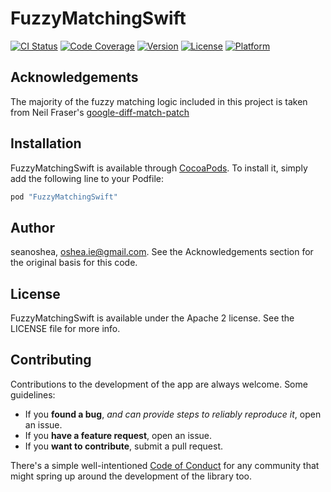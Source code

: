 # FuzzyMatchingSwift

[![CI Status](https://circleci.com/gh/seanoshea/FuzzyMatchingSwift/tree/develop.svg?style=svg)](https://circleci.com/gh/seanoshea/FuzzyMatchingSwift/tree/develop)
[![Code Coverage](http://codecov.io/github/seanoshea/FuzzyMatchingSwift/coverage.svg?branch=develop)](http://codecov.io/github/seanoshea/FuzzyMatchingSwift?branch=develop)
[![Version](https://img.shields.io/cocoapods/v/FuzzyMatchingSwift.svg?style=flat)](http://cocoapods.org/pods/FuzzyMatchingSwift)
[![License](https://img.shields.io/cocoapods/l/FuzzyMatchingSwift.svg?style=flat)](http://cocoapods.org/pods/FuzzyMatchingSwift)
[![Platform](https://img.shields.io/cocoapods/p/FuzzyMatchingSwift.svg?style=flat)](http://cocoapods.org/pods/FuzzyMatchingSwift)

## Acknowledgements

The majority of the fuzzy matching logic included in this project is taken from Neil Fraser's [google-diff-match-patch](https://code.google.com/p/google-diff-match-patch/)

## Installation

FuzzyMatchingSwift is available through [CocoaPods](http://cocoapods.org). To install
it, simply add the following line to your Podfile:

```ruby
pod "FuzzyMatchingSwift"
```

## Author

seanoshea, oshea.ie@gmail.com. See the Acknowledgements section for the original basis for this code.

## License

FuzzyMatchingSwift is available under the Apache 2 license. See the LICENSE file for more info.

## Contributing

Contributions to the development of the app are always welcome. Some guidelines:
- If you **found a bug**, _and can provide steps to reliably reproduce it_, open an issue.
- If you **have a feature request**, open an issue.
- If you **want to contribute**, submit a pull request.

There's a simple well-intentioned [Code of Conduct](http://contributor-covenant.org/version/1/2/0/code_of_conduct.txt) for any community that might spring up around the development of the library too.
